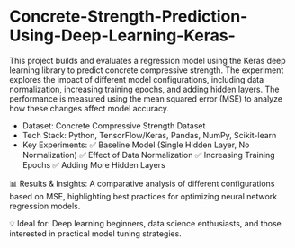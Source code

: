 # Concrete-Strength-Prediction-Using-Deep-Learning-Keras-

This project builds and evaluates a regression model using the Keras deep learning library to predict concrete compressive strength. The experiment explores the impact of different model configurations, including data normalization, increasing training epochs, and adding hidden layers. The performance is measured using the mean squared error (MSE) to analyze how these changes affect model accuracy.

- Dataset: Concrete Compressive Strength Dataset
- Tech Stack: Python, TensorFlow/Keras, Pandas, NumPy, Scikit-learn
- Key Experiments:
✅ Baseline Model (Single Hidden Layer, No Normalization)
✅ Effect of Data Normalization
✅ Increasing Training Epochs
✅ Adding More Hidden Layers

📊 Results & Insights: A comparative analysis of different configurations based on MSE, highlighting best practices for optimizing neural network regression models.

💡 Ideal for: Deep learning beginners, data science enthusiasts, and those interested in practical model tuning strategies.
